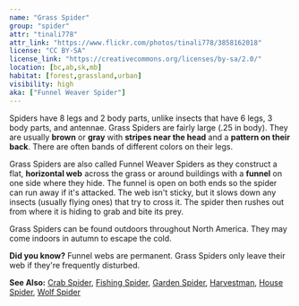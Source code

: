 ```yaml
---
name: "Grass Spider"
group: "spider"
attr: "tinali778"
attr_link: "https://www.flickr.com/photos/tinali778/3858162018"
license: "CC BY-SA"
license_link: "https://creativecommons.org/licenses/by-sa/2.0/"
location: [bc,ab,sk,mb]
habitat: [forest,grassland,urban]
visibility: high
aka: ["Funnel Weaver Spider"]
---
```

Spiders have 8 legs and 2 body parts, unlike insects that have 6 legs, 3 body parts, and antennae. Grass Spiders are fairly large (.25 in body). They are usually **brown** or **gray** with **stripes near the head** and a **pattern on their back**. There are often bands of different colors on their legs.

Grass Spiders are also called Funnel Weaver Spiders as they construct a flat, **horizontal web** across the grass or around buildings with a **funnel** on one side where they hide. The funnel is open on both ends so the spider can run away if it's attacked. The web isn't sticky, but it slows down any insects (usually flying ones) that try to cross it. The spider then rushes out from where it is hiding to grab and bite its prey.

Grass Spiders can be found outdoors throughout North America. They may come indoors in autumn to escape the cold.

**Did you know?** Funnel webs are permanent. Grass Spiders only leave their web if they're frequently disturbed.

<!-- generated, do not edit -->
**See Also:**
[Crab Spider](/insects/crabspid),
[Fishing Spider](/insects/fishspid),
[Garden Spider](/insects/gardspid),
[Harvestman](/insects/harvest),
[House Spider](/insects/houspid),
[Wolf Spider](/insects/wolfspid)
